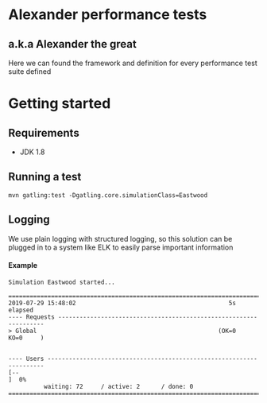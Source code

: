 # Alexander performance tests
## a.k.a Alexander the great
Here we can found the framework and definition for every performance test suite defined

# Getting started
## Requirements
* JDK 1.8

## Running a test
`mvn gatling:test -Dgatling.core.simulationClass=Eastwood`

## Logging
We use plain logging with structured logging, so this solution can be plugged in to a system like ELK to easily parse 
important information

#### Example
```
Simulation Eastwood started...

================================================================================
2019-07-29 15:48:02                                           5s elapsed
---- Requests ------------------------------------------------------------------
> Global                                                   (OK=0      KO=0     )


---- Users ---------------------------------------------------------------------
[--                                                                        ]  0%
          waiting: 72     / active: 2      / done: 0     
================================================================================
```